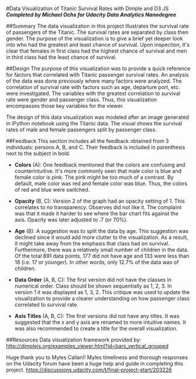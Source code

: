 #Data Visualization of Titanic Survival Rates with Dimple and D3 JS
**_Completed by Michael Ochs for Udacity Data Analytics Nanodegree_**

##Summary
The data visualization in this project illustrates the survival rate of passengers of the Titanic.  The survival rates are separated by class then gender.  The purpose of the visualization is to give a brief yet deeper look into who had the greatest and least chance of survival.  Upon inspection, it's clear that females in first class had the highest chance of survival and men in third class had the least chance of survival.

##Design
The purpose of this visualization was to provide a quick reference for factors that correlated with Titanic passenger survival rates.  An analysis of the data was done previously where many factors were analyzed.  The correlation of survival rate with factors such as age, departure port, etc. were investigated.  The variables with the greatest correlation to survival rate were gender and passenger class.  Thus, this visualization encompasses those key variables for the viewer.

The design of this data visualization was modeled after an image generated in iPython notebook using the Titanic data.  The visual shows the survival rates of male and female passengers split by passenger class.


##Feedback
This section includes all the feedback obtained from 3 individuals: persons A, B, and C.  Their feedback is included in parenthesis next to the subject in bold.

- **Colors** (A): One feedback mentioned that the colors are confusing and counterintuitive.  It's more commonly seen that male color is blue and female color is pink.  The pink might be too much of a contrast.  By default, male color was red and female color was blue.  Thus, the colors of red and blue were switched. 

- **Opacity** (B, C): Version 2 of the graph had an opacity setting of 1.  This correlates to no transparency.  Observes did not like it.  The complaint was that it made it harder to see where the bar chart fits against the axis.  Opacity was later adjusted to .7 (or 70%).

- **Age** (B): A suggestion was to split the data by age.  This suggestion was declined since it would add more clutter to the visualization.  As a result, it might take away from the emphasis that class had on survival.  Furthermore, there was a relatively small number of children in the data. Of the total 891 data points, 177 did not have age and 133 were less than 18 (i.e. 17 or younger).  In other words, only 12.7% of the data was of children. 

- **Data Order** (A, B, C): The first version did not have the classes in numerical order.  Class should be shown sequentially as 1, 2, 3.  In version 1 it was displayed as 1, 3, 2.  This critique was used to update the visualization to provide a clearer understanding on how passenger class correlated to survival rate.

- **Axis Titles** (A, B, C): The first versions did not have any titles.  It was suggested that the x and y axis are renamed to more intuitive names.  It was also recommended to create a title for the overall visualization.

##Resources
Data visualization framework provided by:
http://dimplejs.org/examples_viewer.html?id=bars_vertical_grouped

Huge thank you to Myles Callan!!  Myles timeliness and thorough responses on the Udacity forum have been a huge help and guide in completing this project.
https://discussions.udacity.com/t/final-project-start/203226